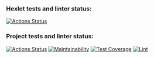 ### Hexlet tests and linter status:
[![Actions Status](https://github.com/TurtleOld/python-project-lvl4/workflows/hexlet-check/badge.svg)](https://github.com/TurtleOld/python-project-lvl4/actions)

### Project tests and linter status:

[![Actions Status](https://github.com/TurtleOld/python-project-lvl4/workflows/task-manager/badge.svg)](https://github.com/TurtleOld/python-project-lvl4/actions)
[![Maintainability](https://api.codeclimate.com/v1/badges/0e29a897d14dcdedfd13/maintainability)](https://codeclimate.com/github/TurtleOld/python-project-lvl4/maintainability)
[![Test Coverage](https://api.codeclimate.com/v1/badges/0e29a897d14dcdedfd13/test_coverage)](https://codeclimate.com/github/TurtleOld/python-project-lvl4/test_coverage)
[![Lint](https://github.com/TurtleOld/python-project-lvl4/workflows/task-manager/badge.svg)](https://github.com/TurtleOld/python-project-lvl4/actions?query=workflow%3ALint)
